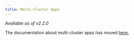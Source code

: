 ```yaml
---
title: Multi-Cluster Apps
---
```

_Available as of v2.2.0_

The documentation about multi-cluster apps has moved [here.](../deploy-apps-across-clusters.md)
